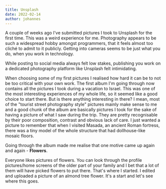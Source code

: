 ```yaml
---
title: Unsplash
date: 2022-02-14
author: johannes
---
```


A couple of weeks ago I've submitted pictures I took to Unsplash for the first time.
This was a weird experience for me. Photography appears to be such a widespread hobby amongst programmers, that it feels almost too cliché to admit to it publicly.
Getting into cameras seems to be just what you do, when you work in technology.

While posting to social media always felt low stakes, publishing you work on a dedicated photography platform like Unsplash felt intimidating.

When choosing some of my first pictures I realised how hard it can be to not be too critical with your own work.
The first album I'm going through now contains all the pictures I took during a vacation to Israel.
This was one of the most interesting experiences of my whole life, so it seemed like a good choice to start there.
But is there anything interesting in there?
I mean, most of the "tourist street photography style" pictures mainly make sense to me and a good chunk of the album are basically pictures I took for the sake of having a picture of what I saw during the trip.
They are pretty recognisable by their poor composition, contrast and obvious lack of care.
I just wanted a picture to remember that when I visited Masada, an ancient Roman fortress, there was a tiny model of the whole structure that had dollhouse-like mosaic floors.

Going through the album made me realise that one motive came up again and again - **Flowers**.

Everyone likes pictures of flowers. You can look through the profile pictures/home screens of the older part of your family and I bet that a lot of them will have picked flowers to put there.
That's where I started.
I edited and uploaded a picture of an almond tree flower. It's a start and let's see where this goes.